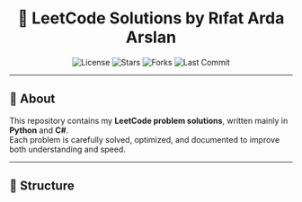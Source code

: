 <h1 align="center">🧩 LeetCode Solutions by Rıfat Arda Arslan</h1>

<p align="center">
  <img src="https://img.shields.io/github/license/rifatardarslan/Leetcode?style=for-the-badge" alt="License"/>
  <img src="https://img.shields.io/github/stars/rifatardarslan/Leetcode?style=for-the-badge" alt="Stars"/>
  <img src="https://img.shields.io/github/forks/rifatardarslan/Leetcode?style=for-the-badge" alt="Forks"/>
  <img src="https://img.shields.io/github/last-commit/rifatardarslan/Leetcode?style=for-the-badge" alt="Last Commit"/>
</p>

---

## 🚀 About
This repository contains my **LeetCode problem solutions**, written mainly in **Python** and **C#**.  
Each problem is carefully solved, optimized, and documented to improve both understanding and speed.

---

## 🧭 Structure
